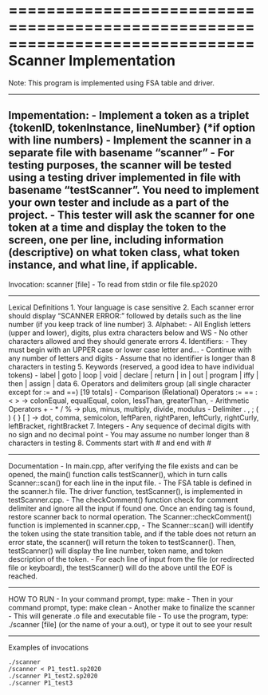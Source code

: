 ==============================================================================
							Scanner Implementation
==============================================================================

Note: This program is implemented using FSA table and driver.

-------------------------------------------------------------------------------
Impementation:
	- Implement a token as a triplet {tokenID, tokenInstance, lineNumber} (*if 	 option with line numbers)
	- Implement the scanner in a separate file with basename “scanner”
	- For testing purposes, the scanner will be tested using a testing driver  	 implemented in file with basename “testScanner”. You need to implement   	your own tester and include as a part of the project.
	- This tester will ask the scanner for one token at a time and display the 	 token to the screen, one per line, including information (descriptive)   	on what token class, what token instance, and what line, if applicable. 
-------------------------------------------------------------------------------

Invocation:
    scanner [file]
	- To read from stdin or file file.sp2020

-------------------------------------------------------------------------------

Lexical Definitions
	1. Your language is case sensitive
	2. Each scanner error should display “SCANNER ERROR:” followed by details 	 such as the line number (if you keep track of line number)
	3. Alphabet:
		- All English letters (upper and lower), digits, plus extra 	characters  	below and WS
		- No other characters allowed and they should generate errors
	4. Identifiers:
		- They must begin with an UPPER case or lower case letter and...
		- Continue with any number of letters and digits
		- Assume that no identifier is longer than 8 characters in testing
	5. Keywords (reserved, a good idea to have individual tokens)
		- label | goto | loop | void | declare | return | in | out | program |	iffy | then | assign | data
	6. Operators and delimiters group (all single character except for := and ==) [19 totals]
		- Comparison (Relational) Operators     := == : < >
			-> colonEqual, equalEqual, colon, lessThan, greaterThan,
		- Arithmetic Operators     + - * / %
			-> plus, minus, multiply, divide, modulus
		- Delimiter     . , ; ( ) { } [ ]
			-> dot, comma, semicolon, leftParen, rightParen, leftCurly, rightCurly, leftBracket, rightBracket
	7. Integers
		- Any sequence of decimal digits with no sign and no decimal point
		- You may assume no number longer than 8 characters in testing
	8. Comments start with # and end with #

-------------------------------------------------------------------------------

Documentation
	- In main.cpp, after verifying the file exists and can be opened, the	main() function calls testScanner(), which in turn calls Scanner::scan() for each line in the input file.
	- The FSA table is defined in the scanner.h file. The driver function, testScanner(), is implemented in testScanner.cpp.
	- The checkComment() function check for comment delimiter and ignore all the input if found one. Once an ending tag is found, restore scanner back to normal operation. The Scanner::checkComment() function is implemented in scanner.cpp,
	- The Scanner::scan() will identify the token using the state transition table, and if the table does not return an error state, the scanner() will return the token to testScanner(). Then, testScanner() will display the line number, token name, and token description of the token.
	- For each line of input from the file (or redirected file or keyboard), the testScanner() will do the above until the EOF is reached.

-------------------------------------------------------------------------------

HOW TO RUN
	- In your command prompt, type: make
	- Then in your command prompt, type: make clean
	- Another make to finalize the scanner
	- This will generate .o file and executable file
	- To use the program, type: ./scanner [file] (or the name of your a.out), or type it out to see your result

-------------------------------------------------------------------------------

Examples of invocations

	./scanner
    /scanner < P1_test1.sp2020
    ./scanner P1_test2.sp2020
    ./scanner P1_test3